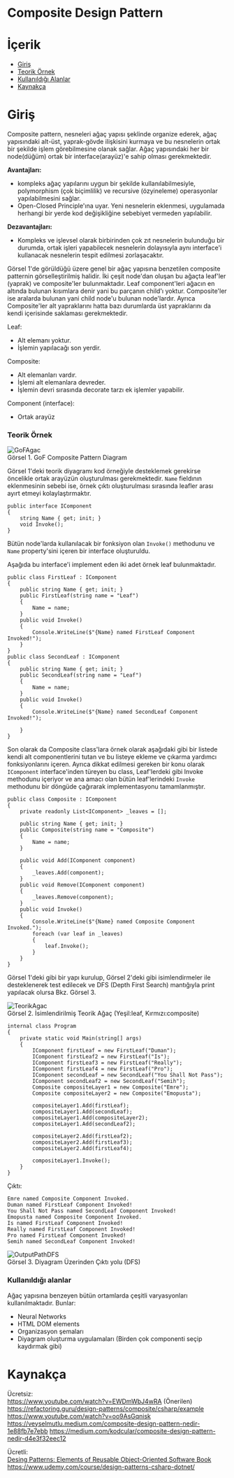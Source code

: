 # Composite Design Pattern
# İçerik
- [Giriş](#giriş)
- [Teorik Örnek](#teorik-örnek)
- [Kullanıldığı Alanlar](#kullanıldığı-alanlar)
- [Kaynakça](#kaynakça)


# Giriş
Composite pattern, nesneleri ağaç yapısı şeklinde organize ederek, ağaç yapısındaki alt-üst, yaprak-gövde ilişkisini kurmaya ve bu nesnelerin ortak bir şekilde işlem görebilmesine olanak sağlar. Ağaç yapısındaki her bir node(düğüm) ortak bir interface(arayüz)'e sahip olması gerekmektedir. 

**Avantajları:** 
- kompleks ağaç yapılarını uygun bir şekilde kullanılabilmesiyle, polymorphism (çok biçimlilik) ve recursive (özyineleme) operasyonlar yapılabilmesini sağlar.
- Open-Closed Principle'ına uyar. Yeni nesnelerin eklenmesi, uygulamada herhangi bir yerde kod değişikliğine sebebiyet vermeden yapılabilir.

**Dezavantajları:**
- Kompleks ve işlevsel olarak birbirinden çok zıt nesnelerin bulunduğu bir durumda, ortak işleri yapabilecek nesnelerin dolayısıyla aynı interface'i kullanacak nesnelerin tespit edilmesi zorlaşacaktır.

Görsel 1'de görüldüğü üzere genel bir ağaç yapısına benzetilen composite patternin görselleştirilmiş halidir. İki çeşit node'dan oluşan bu ağaçta leaf'ler (yaprak) ve composite'ler  bulunmaktadır. Leaf component'leri ağacın en altında bulunan kısımlara denir yani bu parçanın child'ı yoktur. Composite'ler ise aralarda bulunan yani child node'u bulunan node'lardır. Ayrıca Composite'ler alt yapraklarını hatta bazı durumlarda üst yapraklarını da kendi içerisinde saklaması gerekmektedir.

Leaf:
- Alt elemanı yoktur.
- İşlemin yapılacağı son yerdir.

Composite:
- Alt elemanları vardır.
- İşlemi alt elemanlara devreder.
- İşlemin devri sırasında decorate tarzı ek işlemler yapabilir.

Component (interface):
- Ortak arayüz

### Teorik Örnek
![GoFAgac](./assets/GoFCompositePatternDiagram.png)<br>
Görsel 1. GoF Composite Pattern Diagram

Görsel 1'deki teorik diyagramı kod örneğiyle desteklemek gerekirse öncelikle ortak arayüzün oluşturulması gerekmektedir. `Name` fieldının eklenmesinin sebebi ise, örnek çıktı oluşturulması sırasında leafler arası ayırt etmeyi kolaylaştırmaktır.

```
public interface IComponent
{
    string Name { get; init; }
    void Invoke();
}
```

Bütün node'larda kullanılacak bir fonksiyon olan `Invoke()` methodunu ve `Name` property'sini içeren bir interface oluşturuldu.

Aşağıda bu interface'i implement eden iki adet örnek leaf bulunmaktadır.
```
public class FirstLeaf : IComponent
{
    public string Name { get; init; }
    public FirstLeaf(string name = "Leaf")
    {
        Name = name;
    }
    public void Invoke()
    {
        Console.WriteLine($"{Name} named FirstLeaf Component Invoked!");
    }
}
public class SecondLeaf : IComponent
{
    public string Name { get; init; }
    public SecondLeaf(string name = "Leaf")
    {
        Name = name;
    }
    public void Invoke()
    {
        Console.WriteLine($"{Name} named SecondLeaf Component Invoked!");

    }
}
```

Son olarak da Composite class'lara örnek olarak aşağıdaki gibi bir listede kendi alt componentlerini tutan ve bu listeye ekleme ve çıkarma yardımcı fonksiyonlarını içeren. Ayrıca dikkat edilmesi gereken bir konu olarak `IComponent` interface'inden türeyen bu class, Leaf'lerdeki gibi Invoke methodunu içeriyor ve ana amacı olan bütün leaf'lerindeki `Invoke` methodunu bir döngüde çağırarak implementasyonu tamamlanmıştır.

```
public class Composite : IComponent
{
    private readonly List<IComponent> _leaves = [];

    public string Name { get; init; }
    public Composite(string name = "Composite")
    {
        Name = name;
    }

    public void Add(IComponent component)
    {
        _leaves.Add(component);
    }
    public void Remove(IComponent component)
    {
        _leaves.Remove(component);
    }
    public void Invoke()
    {
        Console.WriteLine($"{Name} named Composite Component Invoked.");
        foreach (var leaf in _leaves)
        {
            leaf.Invoke();
        }
    }
}
```

Görsel 1'deki gibi bir yapı kurulup, Görsel 2'deki gibi isimlendirmeler ile desteklenerek test edilecek ve DFS (Depth First Search) mantığıyla print yapılacak olursa Bkz. Görsel 3.

![TeorikAgac](./assets/IsimlendirilmisTeorikAgac.png)<br>
Görsel 2. İsimlendirilmiş Teorik Ağaç (Yeşil:leaf, Kırmızı:composite)
```
internal class Program
{
    private static void Main(string[] args)
    {
        IComponent firstLeaf = new FirstLeaf("Duman");
        IComponent firstLeaf2 = new FirstLeaf("Is");
        IComponent firstLeaf3 = new FirstLeaf("Really");
        IComponent firstLeaf4 = new FirstLeaf("Pro");
        IComponent secondLeaf = new SecondLeaf("You Shall Not Pass");
        IComponent secondLeaf2 = new SecondLeaf("Semih");
        Composite compositeLayer1 = new Composite("Emre");
        Composite compositeLayer2 = new Composite("Emopusta");

        compositeLayer1.Add(firstLeaf);
        compositeLayer1.Add(secondLeaf);
        compositeLayer1.Add(compositeLayer2);
        compositeLayer1.Add(secondLeaf2);

        compositeLayer2.Add(firstLeaf2);
        compositeLayer2.Add(firstLeaf3);
        compositeLayer2.Add(firstLeaf4);

        compositeLayer1.Invoke();
    }
}
```

Çıktı:
```
Emre named Composite Component Invoked.
Duman named FirstLeaf Component Invoked!
You Shall Not Pass named SecondLeaf Component Invoked!
Emopusta named Composite Component Invoked.
Is named FirstLeaf Component Invoked!
Really named FirstLeaf Component Invoked!
Pro named FirstLeaf Component Invoked!
Semih named SecondLeaf Component Invoked!
```

![OutputPathDFS](./assets/DiagramUzerindenCiktiYoluDFS.png)<br>
Görsel 3. Diyagram Üzerinden Çıktı yolu (DFS)

### Kullanıldığı alanlar

Ağaç yapısına benzeyen bütün ortamlarda çeşitli varyasyonları kullanılmaktadır. Bunlar:
- Neural Networks
- HTML DOM elements
- Organizasyon şemaları
- Diyagram oluşturma uygulamaları (Birden çok componenti seçip kaydırmak gibi)

# Kaynakça

Ücretsiz:<br>
https://www.youtube.com/watch?v=EWDmWbJ4wRA (Önerilen)
https://refactoring.guru/design-patterns/composite/csharp/example
https://www.youtube.com/watch?v=oo9AsGqnisk
https://veyselmutlu.medium.com/composite-design-pattern-nedir-1e88fb7e7ebb
https://medium.com/kodcular/composite-design-pattern-nedir-d4e3f32eec12

Ücretli:<br>
[Desing Patterns: Elements of Reusable Object-Oriented Software Book](https://www.amazon.com.tr/Design-Patterns-Elements-Reusable-Object-Oriented/dp/0201633612/ref=sr_1_2?__mk_tr_TR=%C3%85M%C3%85%C5%BD%C3%95%C3%91&crid=WHUMS0DHJBKO&dib=eyJ2IjoiMSJ9.mTRaTOPYqsPcUsGD8azntQBwoQYmLa7486oAF-n21naeCMl-cWRy6Tc4xyGXPHzIe4pgk3yyBBQ5xXEXy_yChPa8_t7-ZEiWFDxX6xRvYtws2SsECY5g6_L03uQXeOL8hFzn00c2Ccjiq1EKQHmZEb4mUS1O4esM4UrdgbgWi_EB92UbzYH7rBFb5SJsRLxTch6rUKNqSfxO9I9FBaaZQoJbC04f4JZKGyaf1G6QW5xcHb7AJ4gMh3peaP8xz24u7sXUMLs7M8RIAByW4YO97lxJNs2AjFfzRyJTMtZlxpY.xPLI_w471Dn2oGOGQVdfmRuoMEX8cetRTg0iYLmadDo&dib_tag=se&keywords=design+patterns%2C&qid=1752059924&sprefix=design+pattern%2Caps%2C762&sr=8-2)
https://www.udemy.com/course/design-patterns-csharp-dotnet/